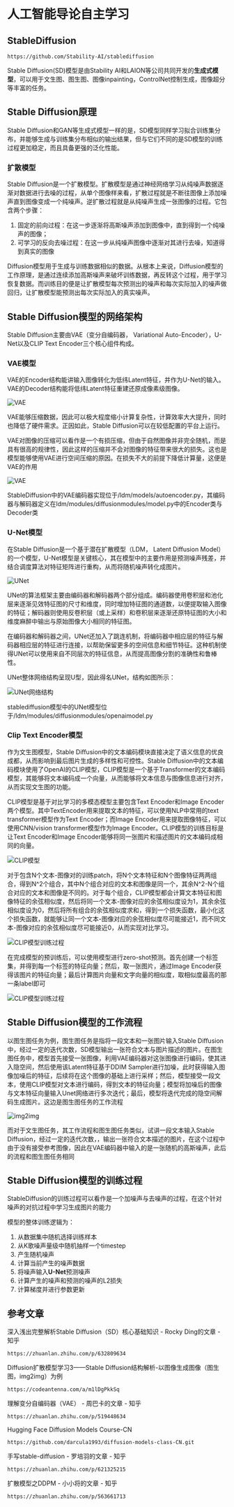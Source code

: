 # 人工智能导论自主学习
## StableDiffusion

    https://github.com/Stability-AI/stablediffusion

Stable Diffusion(SD)模型是由Stability AI和LAION等公司共同开发的**生成式模型**，可以用于文生图、图生图、图像inpainting，ControlNet控制生成，图像超分等丰富的任务。

## Stable Diffusion原理
Stable Diffusion和GAN等生成式模型一样的是，SD模型同样学习拟合训练集分布，并能够生成与训练集分布相似的输出结果，但与它们不同的是SD模型的训练过程更加稳定，而且具备更强的泛化性能。

### 扩散模型
Stable Diffusion是一个扩散模型。扩散模型是通过神经网络学习从纯噪声数据逐渐对数据进行去噪的过程，从单个图像样来看，扩散过程就是不断往图像上添加噪声直到图像变成一个纯噪声。逆扩散过程就是从纯噪声生成一张图像的过程。它包含两个步骤：
1. 固定的前向过程：在这一步逐渐将高斯噪声添加到图像中，直到得到一个纯噪声的图像；
2. 可学习的反向去噪过程：在这一步从纯噪声图像中逐渐对其进行去噪，知道得到真实的图像

Diffusion模型用于生成与训练数据相似的数据。从根本上来说，Diffusion模型的工作原理，是通过连续添加高斯噪声来破坏训练数据，再反转这个过程，用于学习恢复数据。而训练目的便是让扩散模型每次预测出的噪声和每次实际加入的噪声做回归，让扩散模型能预测出每次实际加入的真实噪声。

## Stable Diffusion模型的网络架构
Stable Diffusion主要由VAE（变分自编码器， Variational Auto-Encoder），U-Net以及CLIP Text Encoder三个核心组件构成。

### VAE模型
VAE的Encoder结构能讲输入图像转化为低纬Latent特征，并作为U-Net的输入。VAE的Decoder结构能将低纬Latent特征重建还原成像素级图像。

![VAE](./pics/VAE.png)

VAE能够压缩数据，因此可以极大程度缩小计算复杂性，计算效率大大提升，同时也降低了硬件需求。正因如此，Stable Diffusion可以在较低配置的平台上运行。

VAE对图像的压缩可以看作是一个有损压缩，但由于自然图像并非完全随机，而是具有很高的规律性，因此这样的压缩并不会对图像的特征带来很大的损失。这也是模型能够使用VAE进行空间压缩的原因。在损失不大的前提下降低计算量，这便是VAE的作用

![VAE](./pics/VAE2.webp)

StableDiffusion中的VAE编码器实现位于/ldm/models/autoencoder.py，其编码器与解码器定义在ldm/modules/diffusionmodules/model.py中的Encoder类与Decoder类



### U-Net模型
在Stable Diffusion是一个基于潜在扩散模型（LDM， Latent Diffusion Model）的一个模型，U-Net模型是关键核心，其在模型中的主要作用是预测噪声残差，并结合调度算法对特征矩阵进行重构，从而将随机噪声转化成图片。

![UNet](./pics/UNet2.png)

UNet的算法框架主要由编码器和解码器两个部分组成。编码器使用卷积层和池化层来逐渐见效特征图的尺寸和维度，同时增加特征图的通道数，以便提取输入图像的特征；解码器则使用反卷积层（或上采样）和卷积层来逐渐还原特征图的大小和维度麻醉中输出与原始图像大小相同的特征图。

在编码器和解码器之间，UNet还加入了跳连机制，将编码器中相应层的特征与解码器相应层的特征进行连接，以帮助保留更多的空间信息和细节特征。这种机制使得UNet可以使用来自不同层次的特征信息，从而提高图像分割的准确性和鲁棒性。

UNet整体网络结构呈现U型，因此得名UNet，结构如图所示：

![UNet网络结构](./pics/UNet.webp)

stablediffusion模型中的UNet模型位于/ldm/modules/diffusionmodules/openaimodel.py

### Clip Text Encoder模型
作为文生图模型，Stable Diffusion中的文本编码模块直接决定了语义信息的优良成都，从而影响到最后图片生成的多样性和可控性。Stable Diffusion中的文本编码模块使用了OpenAI的CLIP模型，CLIP模型是一个基于Transformer的文本编码模型，其能够将文本编码成一个向量，从而能够将文本信息与图像信息进行对齐，从而实现文生图的功能。

CLIP模型是基于对比学习的多模态模型主要包含Text Encoder和Image Encoder两个模型。其中TextEncoder用来提取文本的特征，可以使用NLP中常用的text transformer模型作为Text Encoder；而Image Encoder用来提取图像特征，可以使用CNN/vision transformer模型作为Image Encoder。CLIP模型的训练目标是让Text Encoder和Image Encoder能够将同一张图片和描述图片的文本编码成相同的向量。

![CLIP模型](./pics/CLIP.png)

对于包含N个文本-图像对的训练patch，将N个文本特征和N个图像特征两两组合，得到N^2个组合，其中N个组合对应的文本和图像是同一个，其余N^2-N个组合对应的文本和图像是不同的。对于每个组合，CLIP模型都会计算文本特征和图像特征的余弦相似度，然后将同一个文本-图像对应的余弦相似度设为1，其余余弦相似度设为0，然后将所有组合的余弦相似度求和，得到一个损失函数，最小化这个损失函数，就能够让同一个文本-图像对应的余弦相似度尽可能接近1，而不同文本-图像对应的余弦相似度尽可能接近0，从而实现对比学习。

![CLIP模型训练过程](./pics/CLIP1.svg)

在完成模型的预训练后，可以使用模型进行zero-shot预测。首先创建一个标签集，并得到每一个标签的特征向量；然后，取一张图片，通过Image Encoder获得该图片的特征向量；最后计算图片向量和文字向量的相似度，取相似度最高的那一条label即可

![CLIP模型训练过程](./pics/CLIP2.svg)

## Stable Diffusion模型的工作流程

以图生图任务为例，图生图任务是指将一段文本和一张图片输入Stable Diffusion中，经过一定的迭代次数，SD模型输出一张符合文本与图片描述的图片。在图生图任务中，模型首先接受一张图像，利用VAE编码器对这张图像进行编码，使其进入隐空间，然后使用该Latent特征基于DDIM Sampler进行加噪，此时获得输入图像加噪后的特征，后续将在这个图像的基础上进行采样；然后，模型接受一段文本，使用CLIP模型对文本进行编码，得到文本的特征向量；模型将加噪后的图像与文本特征向量输入Unet网络进行多次迭代；最后，模型将迭代完成的隐空间解码生成图片。这边是图生图任务的工作流程

![img2img](./pics/img2img.png)

而对于文生图任务，其工作流程和图生图任务类似，试讲一段文本输入Stable Diffusion，经过一定的迭代次数，，输出一张符合文本描述的图片，在这个过程中由于没有接受参考图像，因此在VAE编码器中输入的是一张随机的高斯噪声，此后的流程和图生图任务相同



## Stable Diffusion模型的训练过程
StableDiffusion的训练过程可以看作是一个加噪声与去噪声的过程，在这个针对噪声的对抗过程中学习生成图片的能力

模型的整体训练逻辑为：
1. 从数据集中随机选择训练样本
2. 从K歌噪声量级中随机抽样一个timestep
3. 产生随机噪声
4. 计算当前产生的噪声数据
5. 将噪声输入**U-Net**预测噪声
6. 计算产生的噪声和预测的噪声的L2损失
7. 计算梯度并进行参数更新



## 参考文章

深入浅出完整解析Stable Diffusion（SD）核心基础知识 - Rocky Ding的文章 - 知乎

    https://zhuanlan.zhihu.com/p/632809634

Diffusion扩散模型学习3——Stable Diffusion结构解析-以图像生成图像（图生图，img2img）为例

    https://codeantenna.com/a/m1lDgPkkSq

理解变分自编码器（VAE） - 周巴卡的文章 - 知乎

    https://zhuanlan.zhihu.com/p/519448634

Hugging Face Diffusion Models Course-CN

    https://github.com/darcula1993/diffusion-models-class-CN.git

手写stable-diffusion - 罗培羽的文章 - 知乎

    https://zhuanlan.zhihu.com/p/621325215

扩散模型之DDPM - 小小将的文章 - 知乎

    https://zhuanlan.zhihu.com/p/563661713
